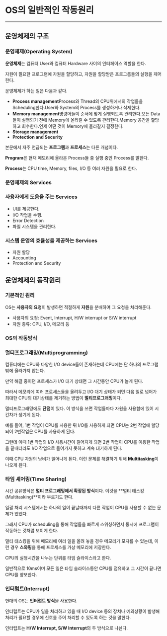 # OS의 일반적인 작동원리

---

## 운영체제의 구조

### 운영체제(Operating System)

**운영체제**는 컴퓨터 User와 컴퓨터 Hardware 사이의 인터페이스 역할을 한다.

자원이 필요한 프로그램에 자원을 할당하고, 자원을 할당받은 프로그름들의 실행을 제어한다.

운영체제가 하는 일은 다음과 같다.

- **Process management**Process와 Thread의 CPU위에서의 작업들을 Scheduling한다.User와 System의 Process를 생성하거나 삭제한다.
- **Memory management**명령어들이 순서에 맞게 실행되도록 관리한다.모든 Data들이 실행되기 전에 Memory에 올라갈 수 있도록 관리한다.Memory 공간을 할당하고 회수한다.언제 어떤 것이 Memory에 올라갈지 결정한다.
- **Storage management**
- **Protection and Security**

본문에서 자주 언급되는 **프로그램**과 **프로세스**는 다른 개념이다.

**Program**은 현재 메모리에 올라온 Process들 중 실행 중인 Process를 말한다.

**Process**는 CPU time, Memory, files, I/O 등 여러 자원을 필요로 한다.

### 운영체제의 Services

### 사용자에게 도움을 주는 Services

- UI를 제공한다.
- I/O 작업을 수행.
- Error Detection
- 파일 시스템을 관리한다.

### 시스템 운영의 효율성을 제공하는 Services

- 자원 할당
- Accounting
- Protection and Security

## 운영체제의 동작원리

### 기본적인 원리

OS는 **사용자의 요청**이 발생하면 적절하게 **자원**을 분배하여 그 요청을 처리해준다.

- 사용자의 요청: Event, Interrupt, H/W interrupt or S/W interrupt
- 자원 종류: CPU, I/O, 메모리 등

### OS의 작동방식

### 멀티프로그래밍(Multiprogramming)

컴퓨터에는 CPU와 다양한 I/O device들이 존재하는데 CPU에는 단 하나의 프로그램 밖에 올라가지 않는다.

만약 해결 중이던 프로세스가 I/O 대기 상태면 그 시간동안 CPU가 놀게 된다.

따라서 메모리에 여러 프로세스들을 올려두고 I/O 대기 상태가 되면 다음 일로 넘어가 최대한 CPU의 대기상태를 제거하는 방법이 **멀티프로그래밍**이다.

멀티프로그래밍에도 **단점**이 있다. 이 방식을 쓰면 작업들마다 자원을 사용함에 있어 시간차가 생기게 된다.

예를 들어, 1번 작업이 CPU를 사용한 뒤 I/O를 사용하게 되면 CPU는 2번 작업에 할당되어 2번작업은 CPU를 사용하게 된다.

그런데 이때 1번 작업의 I/O 사용시간이 길어지게 되면 2번 작업이 CPU를 이용한 작업을 끝내더라도 I/O 작업으로 들어가지 못하고 계속 대기하게 된다.

이때 CPU 자원의 낭비가 일어나게 된다. 이런 문제를 해결하기 위해 **Multitasking**이 나오게 된다.

### 타임 셰어링(Time Sharing)

시간 공유방식은 **멀티 프로그래밍에서 확장된 방식**이다. 이것을 **멀티 태스킹(Multitasking)**이라 부르기도 한다.

일괄 처리 시스템에서는 하나의 일이 끝날때까지 다른 작업이 CPU를 사용할 수 없는 문제가 있었다.

그래서 CPU가 scheduling을 통해 작업들을 빠르게 스위칭하면서 동시에 프로그램이 작동하는 것처럼 보이게 한다.

멀티 태스킹을 위해 메모리에 여러 일을 올려 놓을 경우 메모리가 모자를 수 있는데, 이런 경우 **스와핑**을 통해 프로세스를 가상 메모리에 저장한다.

CPU의 실행시간을 나누는 단위를 타임 슬라이스라고 한다.

일반적으로 10ms이며 모든 일은 타임 슬라이스동안 CPU를 점유하고 그 시간이 끝나면 CPU를 양보한다.

### 인터럽트(Interrupt)

현대의 OS는 **인터럽트 방식**을 사용한다.

인터럽트는 CPU가 일을 처리하고 있을 때 I/O device 등의 장치나 예외상황이 발생해 처리가 필요할 경우에 신호를 주어 처리할 수 있도록 하는 것을 말한다.

인터럽트는 **H/W Interrupt, S/W Interrupt**의 두 방식으로 나뉜다.